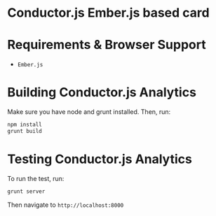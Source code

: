 # Conductor.js Ember.js based card

# Requirements & Browser Support

- `Ember.js`

# Building Conductor.js Analytics

Make sure you have node and grunt installed.  Then, run:
```sh
npm install
grunt build
```

# Testing Conductor.js Analytics

To run the test, run:
```sh
grunt server
```

Then navigate to `http://localhost:8000`
